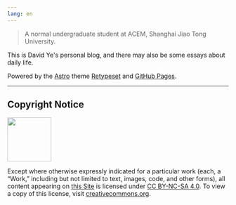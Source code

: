 ```yaml
---
lang: en
---
```


> A normal undergraduate student at ACEM, Shanghai Jiao Tong University.

This is David Ye's personal blog, and there may also be some essays about daily life.

Powered by the [Astro](https://astro.build/) theme [Retypeset](https://github.com/radishzzz/astro-theme-retypeset) and [GitHub Pages](https://pages.github.com/).

---

## Copyright Notice

<img src=https://mirrors.creativecommons.org/presskit/buttons/88x31/png/by-nc-sa.png width=100/>

Except where otherwise expressly indicated for a particular work (each, a “Work,” including but not limited to text, images, code, and other forms), all content appearing on [this Site](https://blog.ydysd.top/) is licensed under [CC BY-NC-SA 4.0](https://creativecommons.org/licenses/by-nc-sa/4.0/). To view a copy of this license, visit [creativecommons.org](https://creativecommons.org/licenses/by-nc-sa/4.0/).